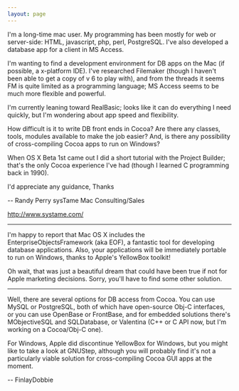 ```yaml
---
layout: page
---
```


I'm a long-time mac user. My programming has been mostly for web or server-side: HTML, javascript, php, perl, PostgreSQL. I've also developed a database app for a client in MS Access.

I'm wanting to find a development environment for DB apps on the Mac (if possible, a x-platform IDE). I've researched Filemaker (though I haven't been able to get a copy of v 6 to play with), and from the threads it seems FM is quite limited as a programming language; MS Access seems to be much more flexible and powerful.

I'm currently leaning toward RealBasic; looks like it can do everything I need quickly, but I'm wondering about app speed and flexibility.

How difficult is it to write DB front ends in Cocoa? Are there any classes, tools, modules available to make the job easier? And, is there any possibility of cross-compiling Cocoa apps to run on Windows?

When OS X Beta 1st came out I did a short tutorial with the Project Builder; that's the only Cocoa experience I've had (though I learned C programming back in 1990).

I'd appreciate any guidance,
Thanks


-- 
Randy Perry
sysTame
Mac Consulting/Sales

http://www.systame.com/

----
I'm happy to report that Mac OS X includes the EnterpriseObjectsFramework (aka  EOF), a fantastic tool for developing database applications.  Also, your applications will be immediately portable to run on Windows, thanks to Apple's YellowBox toolkit!

Oh wait, that was just a beautiful dream that could have been true if not for Apple marketing decisions.  Sorry, you'll have to find some other solution.

----

Well, there are several options for DB access from Cocoa. You can use MySQL or PostgreSQL, both of which have open-source Obj-C interfaces, or you can use OpenBase or FrontBase, and for embedded solutions there's MObjectiveSQL and SQLDatabase, or Valentina (C++ or C API now, but I'm working on a Cocoa/Obj-C one).

For Windows, Apple did discontinue YellowBox for Windows, but you might like to take a look at GNUStep, although you will probably find it's not a particularly viable solution for cross-compiling Cocoa GUI apps at the moment.

-- FinlayDobbie
